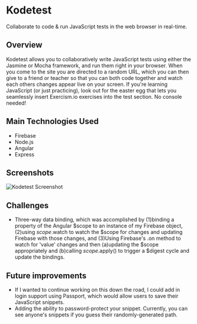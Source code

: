 Kodetest
========
Collaborate to code & run JavaScript tests in the web browser in real-time.

Overview
----
Kodetest allows you to collaboratively write JavaScript tests using either the Jasmine or Mocha framework, and run them right in your browser. When you come to the site you are directed to a random URL, which you can then give to a friend or teacher so that you can both code together and watch each others changes appear live on your screen. If you're learning JavaScript (or just practicing), look out for the easter egg that lets you seamlessly insert Exercism.io exercises into the test section. No console needed!

Main Technologies Used
----
* Firebase
* Node.js
* Angular
* Express

Screenshots
----
![Kodetest Screenshot](http://img855.imageshack.us/img855/161/uezm.png)

Challenges
----
* Three-way data binding, which was accomplished by (1)binding a property of the Angular $scope to an instance of my Firebase object, (2)using $scope.$watch to watch the $scope for changes and updating Firebase with those changes, and (3)Using Firebase's .on method to watch for 'value' changes and then (a)updating the $scope appropriately and (b)calling $scope.$apply() to trigger a $digest cycle and update the bindings.


Future improvements
----
* If I wanted to continue working on this down the road, I could add in login support using Passport, which would allow users to save their JavaScript snippets.
* Adding the ability to password-protect your snippet. Currently, you can see anyone's snippets if you guess their randomly-generated path.


